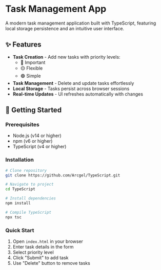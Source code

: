 # Task Management App

A modern task management application built with TypeScript, featuring local storage persistence and an intuitive user interface.

## ✨ Features

- **Task Creation** - Add new tasks with priority levels:
	- 🔴 Important
	- 🟡 Flexible
	- 🟢 Simple
- **Task Management** - Delete and update tasks effortlessly
- **Local Storage** - Tasks persist across browser sessions
- **Real-time Updates** - UI refreshes automatically with changes

## 🚀 Getting Started

### Prerequisites

- Node.js (v14 or higher)
- npm (v6 or higher)
- TypeScript (v4 or higher)

### Installation

```bash
# Clone repository
git clone https://github.com/Arcgel/TypeScript.git

# Navigate to project
cd TypeScript

# Install dependencies
npm install

# Compile TypeScript
npx tsc
```

### Quick Start

1. Open `index.html` in your browser
2. Enter task details in the form
3. Select priority level
4. Click "Submit" to add task
5. Use "Delete" button to remove tasks